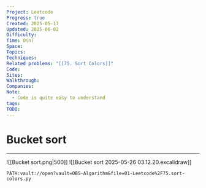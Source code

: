 ```yaml
---
Project: Leetcode
Progress: true
Created: 2025-05-17
Updated: 2025-06-02
Difficulty: 
Time: O(n)
Space: 
Topics: 
Techniques: 
Related problems: "[[75. Sort Colors]]"
Code: 
Sites: 
Walkthrough: 
Companies: 
Note:
  - Code is quite easy to understand
tags: 
TODO: 
---
```

# Bucket sort
---
![[Bucket sort.png|500]]
![[Bucket sort 2025-05-26 03.12.20.excalidraw]]

```embed-python
PATH:vault://open?vault=OBS-Algorithm&file=01-Leetcode%2F75.sort-colors.py
```